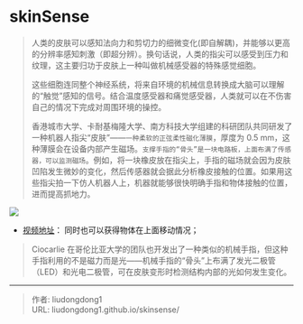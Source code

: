# skinSense


> 人类的皮肤可以感知法向力和剪切力的细微变化(即自解耦)，并能够以更高的分辨率感知刺激（即超分辨）。换句话说，人类的指尖可以感受到压力和纹理，这主要归功于皮肤上一种叫做机械感受器的特殊感觉细胞。
>
> 这些细胞连同整个神经系统，将来自环境的机械信息转换成大脑可以理解的“触觉”感知的信号。结合温度感受器和痛觉感受器，人类就可以在不伤害自己的情况下完成对周围环境的操控。
>
> 香港城市大学、卡耐基梅隆大学、南方科技大学组建的科研团队共同研发了一种机器人指尖“皮肤”——`一种柔软的正弦柔性磁化薄膜`，厚度为 0.5 mm，这种薄膜会在设备内部产生磁场。`支撑手指的“骨头”是一块电路板，上面布满了传感器，可以监测磁场`。例如，将一块橡皮放在指尖上，手指的磁场就会因为皮肤凹陷发生微妙的变化，然后传感器就会据此分析橡皮接触的位置。如果用这些指尖拍一下仿人机器人上，机器就能够很快明确手指和物体接触的位置，进而提高抓地力。

![](https://gitee.com/github-25970295/blogpictureV2/raw/master/image-20210320222529596.png)

- [视频地址](https://mp.weixin.qq.com/s/vbQ0wGGFvhcHIp0tY9ZanQ)： 同时也可以获得物体在上面移动情况；

> Ciocarlie 在哥伦比亚大学的团队也开发出了一种类似的机械手指，但这种手指利用的不是磁力而是光——机械手指的“骨头”上布满了发光二极管（LED）和光电二极管，可在皮肤变形时检测结构内部的光如何发生变化。

---

> 作者: liudongdong1  
> URL: liudongdong1.github.io/skinsense/  

